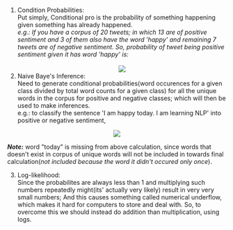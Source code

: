 1. Condition Probabilities:</br>
Put simply, Conditional pro is the probability of something happening given something has already happened.<br>
    *e.g.: If you have a corpus of 20 tweets; in which 13 are of positive sentiment and 3 of them also have the word 'happy' and remaining 7 tweets are of negative sentiment. So, probability of tweet being positive sentiment given it has word 'happy' is:*
    <br></br><!--used line break here, since there was no space after text above and the equation below-->
    <!-- $\displaystyle  \text{P(positve | ‘happy’}) = \frac{\text{number of tweets in the corpus with word ‘happy’ in them}}{\text{number of positive tweets in the corpus with word ‘happy’}}$ -->
    <div align='center'><img src="https://render.githubusercontent.com/render/math?math=%5Cdisplaystyle%20%20%5Ctext%7BP(positve%20%7C%20%E2%80%98happy%E2%80%99%7D)%20%3D%20%5Cfrac%7B%5Ctext%7Bnumber%20of%20tweets%20in%20the%20corpus%20with%20word%20%E2%80%98happy%E2%80%99%20in%20them%7D%7D%7B%5Ctext%7Bnumber%20of%20positive%20tweets%20in%20the%20corpus%20with%20word%20%E2%80%98happy%E2%80%99%7D%7D"></div>
2. Naive Baye's Inference:</br>
Need to generate conditional probabilities(word occurences for a given class divided by total word counts for a given class) for all the unique words in the corpus for positive and negative classes; which will then be used to make inferences.</br>
e.g.: to classify the sentence 'I am happy today. I am learning NLP' into positive or negative sentiment,</br>

<!-- $\displaystyle \frac{\%\text{of postive tweets in corpus}}{\%\text{of postive tweets in corpus}} \left(\prod^{m}_{i=1} \frac{P(w_{i} | positive)}{P(w_{i} | negative)}\right) = \frac{0.50}{0.50} \times \left(\frac{0.24}{0.24} \times \frac{0.24}{0.24} \times \frac{0.24}{0.24} \times \frac{0.15}{0.08} \times \frac{0.24}{0.24} \times \frac{0.24}{0.24} \times \frac{0.08}{0.08}\right)$ --> <div align='center'><img src="https://render.githubusercontent.com/render/math?math=%5Cdisplaystyle%20%20%5Cfrac%7B%5C%25%5Ctext%7Bof%20postive%20tweets%20in%20corpus%7D%7D%7B%5C%25%5Ctext%7Bof%20postive%20tweets%20in%20corpus%7D%7D%20%5Cleft(%5Cprod%5E%7Bm%7D_%7Bi%3D1%7D%20%5Cfrac%7BP(w_%7Bi%7D%20%7C%20positive)%7D%7BP(w_%7Bi%7D%20%7C%20negative)%7D%5Cright)%20%3D%20%5Cfrac%7B0.50%7D%7B0.50%7D%20%5Ctimes%20%5Cleft(%5Cfrac%7B0.24%7D%7B0.24%7D%20%5Ctimes%20%5Cfrac%7B0.24%7D%7B0.24%7D%20%5Ctimes%20%5Cfrac%7B0.24%7D%7B0.24%7D%20%5Ctimes%20%5Cfrac%7B0.15%7D%7B0.08%7D%20%5Ctimes%20%5Cfrac%7B0.24%7D%7B0.24%7D%20%5Ctimes%20%5Cfrac%7B0.24%7D%7B0.24%7D%20%5Ctimes%20%5Cfrac%7B0.08%7D%7B0.08%7D%5Cright)"></div>


***Note:*** word "today" is missing from above calculation, since words that doesn't exist in corpus of unique words will not be included in towards final calculation(*not included because the word it didn't occured only once*).</br>

3. Log-likelihood:</br>
Since the probabilites are always less than 1 and multiplying such numbers repeatedly might(its' actually very likely) result in very very small numbers; And this causes something called numerical underflow, which makes it hard for computers to store and deal with. So, to overcome this we should instead do addition than multiplication, using logs.
